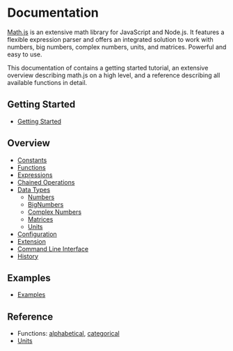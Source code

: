 # Documentation

[Math.js](http://mathjs.org) is an extensive math library for JavaScript and Node.js.
It features a flexible expression parser and offers an integrated solution
to work with numbers, big numbers, complex numbers, units, and matrices.
Powerful and easy to use.

This documentation of contains a getting started tutorial,
an extensive overview describing math.js on a high level,
and a reference describing all available functions in detail.


## Getting Started

- [Getting Started](getting_started.md)


## Overview

- [Constants](constants.md)
- [Functions](functions.md)
- [Expressions](expressions.md)
- [Chained Operations](chained_operations.md)
- [Data Types](datatypes/index.md)
  - [Numbers](datatypes/numbers.md)
  - [BigNumbers](datatypes/bignumbers.md)
  - [Complex Numbers](datatypes/complex_numbers.md)
  - [Matrices](datatypes/matrices.md)
  - [Units](datatypes/units.md)
- [Configuration](configuration.md)
- [Extension](extension.md)
- [Command Line Interface](command_line_interface.md)
- [History](../HISTORY.md)

## Examples

- [Examples](https://github.com/josdejong/mathjs/tree/master/examples/)

## Reference

- Functions: 
  [alphabetical](reference/functions/alphabetical.md),
  [categorical](reference/functions/categorical.md)
- [Units](reference/units.md)
